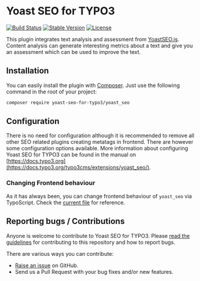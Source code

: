 Yoast SEO for TYPO3
======================

[![Build Status](https://travis-ci.org/Yoast/Yoast-SEO-for-TYPO3.svg?branch=master)](https://travis-ci.org/Yoast/Yoast-SEO-for-TYPO3)
[![Stable Version](https://poser.pugx.org/yoast-seo-for-typo3/yoast_seo/v/stable.svg)](https://packagist.org/packages/yoast-seo-for-typo3/yoast_seo)
[![License](https://poser.pugx.org/yoast-seo-for-typo3/yoast_seo/license.svg)](https://packagist.org/packages/yoast-seo-for-typo3/yoast_seo)

This plugin integrates text analysis and assessment from [YoastSEO.js](https://github.com/Yoast/YoastSEO.js). Content analysis can generate interesting metrics about a text and give you an assessment which can be used to improve the text.

## Installation
You can easily install the plugin with [Composer](https://getcomposer.org/). Just use the following command in the root of your project:  

```bash
composer require yoast-seo-for-typo3/yoast_seo
```

## Configuration
There is no need for configuration although it is recommended to remove all other SEO related plugins creating metatags in frontend. There are however some configuration options available. More information about configuring Yoast SEO for TYPO3 can be found in the manual on [https://docs.typo3.org](https://docs.typo3.org/typo3cms/extensions/yoast_seo/). 

### Changing Frontend behaviour
As it has always been, you can change frontend behaviour of `yoast_seo` via TypoScript. Check the [current file](Configuration/TypoScript/setup.txt) for reference.

## Reporting bugs / Contributions
Anyone is welcome to contribute to Yoast SEO for TYPO3. Please
[read the guidelines](.github/CONTRIBUTING.md) for contributing to this
repository and how to report bugs.

There are various ways you can contribute:

* [Raise an issue](https://github.com/Yoast/t3ext-yoast-seo/issues) on GitHub.
* Send us a Pull Request with your bug fixes and/or new features.


